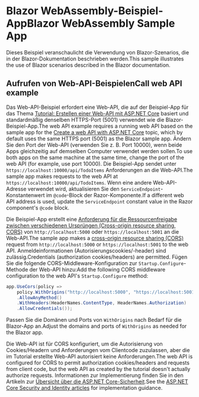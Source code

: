 # <a name="blazor-webassembly-sample-app"></a><span data-ttu-id="5fa1f-101">Blazor WebAssembly-Beispiel-App</span><span class="sxs-lookup"><span data-stu-id="5fa1f-101">Blazor WebAssembly Sample App</span></span>

<span data-ttu-id="5fa1f-102">Dieses Beispiel veranschaulicht die Verwendung von Blazor-Szenarios, die in der Blazor-Dokumentation beschrieben werden.</span><span class="sxs-lookup"><span data-stu-id="5fa1f-102">This sample illustrates the use of Blazor scenarios described in the Blazor documentation.</span></span>

## <a name="call-web-api-example"></a><span data-ttu-id="5fa1f-103">Aufrufen von Web-API-Beispielen</span><span class="sxs-lookup"><span data-stu-id="5fa1f-103">Call web API example</span></span>

<span data-ttu-id="5fa1f-104">Das Web-API-Beispiel erfordert eine Web-API, die auf der Beispiel-App für das Thema <a href="https://docs.microsoft.com/aspnet/core/tutorials/first-web-api">Tutorial: Erstellen einer Web-API mit ASP.NET Core</a> basiert und standardmäßig denselben HTTPS-Port (5001) verwendet wie die Blazor-Beispiel-App.</span><span class="sxs-lookup"><span data-stu-id="5fa1f-104">The web API example requires a running web API based on the sample app for the <a href="https://docs.microsoft.com/aspnet/core/tutorials/first-web-api">Create a web API with ASP.NET Core</a> topic, which by default uses the same HTTPS port (5001) as the Blazor sample app.</span></span> <span data-ttu-id="5fa1f-105">Ändern Sie den Port der Web-API (verwenden Sie z. B. Port 10000), wenn beide Apps gleichzeitig auf demselben Computer verwendet werden sollen.</span><span class="sxs-lookup"><span data-stu-id="5fa1f-105">To use both apps on the same machine at the same time, change the port of the web API (for example, use port 10000).</span></span> <span data-ttu-id="5fa1f-106">Die Beispiel-App sendet unter `https://localhost:10000/api/TodoItems` Anforderungen an die Web-API.</span><span class="sxs-lookup"><span data-stu-id="5fa1f-106">The sample app makes requests to the web API at `https://localhost:10000/api/TodoItems`.</span></span> <span data-ttu-id="5fa1f-107">Wenn eine andere Web-API-Adresse verwendet wird, aktualisieren Sie den `ServiceEndpoint`-Konstantenwert im `@code`-Block der Razor-Komponente.</span><span class="sxs-lookup"><span data-stu-id="5fa1f-107">If a different web API address is used, update the `ServiceEndpoint` constant value in the Razor component's `@code` block.</span></span></p>

<span data-ttu-id="5fa1f-108">Die Beispiel-App erstellt eine <a href="https://docs.microsoft.com/aspnet/core/security/cors">Anforderung für die Ressourcenfreigabe zwischen verschiedenen Ursprüngen (Cross-origin resource sharing, CORS)</a> von `http://localhost:5000` oder `https://localhost:5001` an die Web-API.</span><span class="sxs-lookup"><span data-stu-id="5fa1f-108">The sample app makes a <a href="https://docs.microsoft.com/aspnet/core/security/cors">cross-origin resource sharing (CORS)</a> request from `http://localhost:5000` or `https://localhost:5001` to the web API.</span></span> <span data-ttu-id="5fa1f-109">Anmeldeinformationen (Autorisierungscookies/-header) sind zulässig.</span><span class="sxs-lookup"><span data-stu-id="5fa1f-109">Credentials (authorization cookies/headers) are permitted.</span></span> <span data-ttu-id="5fa1f-110">Fügen Sie die folgende CORS-Middleware-Konfiguration zur `Startup.Configure`-Methode der Web-API hinzu:</span><span class="sxs-lookup"><span data-stu-id="5fa1f-110">Add the following CORS middleware configuration to the web API's `Startup.Configure` method:</span></span></p>

```csharp
app.UseCors(policy => 
    policy.WithOrigins("http://localhost:5000", "https://localhost:5001")
    .AllowAnyMethod()
    .WithHeaders(HeaderNames.ContentType, HeaderNames.Authorization)
    .AllowCredentials());
```

<span data-ttu-id="5fa1f-111">Passen Sie die Domänen und Ports von `WithOrigins` nach Bedarf für die Blazor-App an.</span><span class="sxs-lookup"><span data-stu-id="5fa1f-111">Adjust the domains and ports of `WithOrigins` as needed for the Blazor app.</span></span>

<span data-ttu-id="5fa1f-112">Die Web-API ist für CORS konfiguriert, um die Autorisierung von Cookies/Headern und Anforderungen vom Clientcode zuzulassen, aber die im Tutorial erstellte Web-API autorisiert keine Anforderungen.</span><span class="sxs-lookup"><span data-stu-id="5fa1f-112">The web API is configured for CORS to permit authorization cookies/headers and requests from client code, but the web API as created by the tutorial doesn't actually authorize requests.</span></span> <span data-ttu-id="5fa1f-113">Informationen zur Implementierung finden Sie in den Artikeln zur <a href="https://docs.microsoft.com/aspnet/core/security/">Übersicht über die ASP.NET Core-Sicherheit</a>.</span><span class="sxs-lookup"><span data-stu-id="5fa1f-113">See the <a href="https://docs.microsoft.com/aspnet/core/security/">ASP.NET Core Security and Identity articles</a> for implementation guidance.</span></span>
